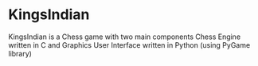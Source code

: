 # KingsIndian
KingsIndian is a Chess game with two main components Chess Engine written in C and Graphics User Interface written in Python (using PyGame library)
